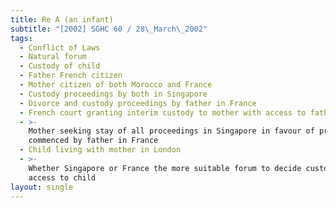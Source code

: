 ```yaml
---
title: Re A (an infant)
subtitle: "[2002] SGHC 60 / 28\_March\_2002"
tags:
  - Conflict of Laws
  - Natural forum
  - Custody of child
  - Father French citizen
  - Mother citizen of both Morocco and France
  - Custody proceedings by both in Singapore
  - Divorce and custody proceedings by father in France
  - French court granting interim custody to mother with access to father
  - >-
    Mother seeking stay of all proceedings in Singapore in favour of proceedings
    commenced by father in France
  - Child living with mother in London
  - >-
    Whether Singapore or France the more suitable forum to decide custody of and
    access to child
layout: single
---
```


